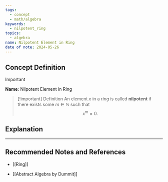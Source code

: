 ```yaml
---
tags:
  - concept
  - math/algebra
keywords:
  - nilpotent_ring
topics:
  - algebra
name: Nilpotent Element in Ring
date of note: 2024-05-26
---
```


## Concept Definition

>[!important]
>**Name**: Nilpotent Element in Ring

>[!important] Definition
>An element $x$ in a *ring* is called **nilpotent** if there exists some $m\in \mathbb{N}$ such that $$x^m = 0.$$

## Explanation





-----------
##  Recommended Notes and References

- [[Ring]]

- [[Abstract Algebra by Dummit]]